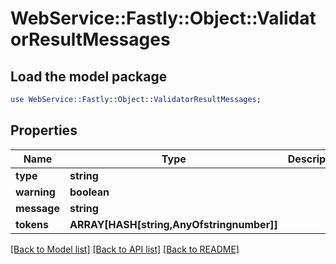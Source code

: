 # WebService::Fastly::Object::ValidatorResultMessages

## Load the model package
```perl
use WebService::Fastly::Object::ValidatorResultMessages;
```

## Properties
Name | Type | Description | Notes
------------ | ------------- | ------------- | -------------
**type** | **string** |  | 
**warning** | **boolean** |  | 
**message** | **string** |  | 
**tokens** | **ARRAY[HASH[string,AnyOfstringnumber]]** |  | 

[[Back to Model list]](../README.md#documentation-for-models) [[Back to API list]](../README.md#documentation-for-api-endpoints) [[Back to README]](../README.md)


